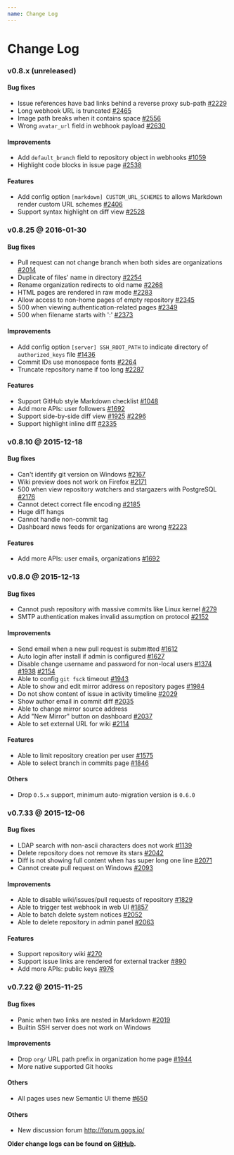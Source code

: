 ```yaml
---
name: Change Log
---
```


# Change Log

### v0.8.x (unreleased)

#### Bug fixes

- Issue references have bad links behind a reverse proxy sub-path [#2229](https://github.com/gogits/gogs/issues/2229)
- Long webhook URL is truncated [#2465](https://github.com/gogits/gogs/issues/2465)
- Image path breaks when it contains space [#2556](https://github.com/gogits/gogs/issues/2556)
- Wrong `avatar_url` field in webhook payload [#2630](https://github.com/gogits/gogs/issues/2630)

#### Improvements

- Add `default_branch` field to repository object in webhooks [#1059](https://github.com/gogits/gogs/issues/1059)
- Highlight code blocks in issue page [#2538](https://github.com/gogits/gogs/pull/2538)

#### Features

- Add config option `[markdown] CUSTOM_URL_SCHEMES` to allows Markdown render custom URL schemes [#2406](https://github.com/gogits/gogs/pull/2406)
- Support syntax highlight on diff view [#2528](https://github.com/gogits/gogs/pull/2528)

### v0.8.25 @ 2016-01-30

#### Bug fixes

- Pull request can not change branch when both sides are organizations [#2014](https://github.com/gogits/gogs/issues/2014)
- Duplicate of files' name in directory [#2254](https://github.com/gogits/gogs/issues/2254)
- Rename organization redirects to old name [#2268](https://github.com/gogits/gogs/issues/2268) 
- HTML pages are rendered in raw mode [#2283](https://github.com/gogits/gogs/issues/2283) 
- Allow access to non-home pages of empty repository [#2345](https://github.com/gogits/gogs/issues/2345) 
- 500 when viewing authentication-related pages [#2349](https://github.com/gogits/gogs/issues/2349)
- 500 when filename starts with ':' [#2373](https://github.com/gogits/gogs/issues/2373)

#### Improvements

- Add config option `[server] SSH_ROOT_PATH` to indicate directory of `authorized_keys` file [#1436](https://github.com/gogits/gogs/issues/1436)
- Commit IDs use monospace fonts [#2264](https://github.com/gogits/gogs/issues/2264)
- Truncate repository name if too long [#2287](https://github.com/gogits/gogs/issues/2287)

#### Features

- Support GitHub style Markdown checklist [#1048](https://github.com/gogits/gogs/issues/1048) 
- Add more APIs: user followers [#1692](https://github.com/gogits/gogs/issues/1692) 
- Support side-by-side diff view [#1925](https://github.com/gogits/gogs/issues/1925) [#2296](https://github.com/gogits/gogs/issues/2296) 
- Support highlight inline diff [#2335](https://github.com/gogits/gogs/issues/2335)

### v0.8.10 @ 2015-12-18

#### Bug fixes

- Can't identify git version on Windows [#2167](https://github.com/gogits/gogs/issues/2167)
- Wiki preview does not work on Firefox [#2171](https://github.com/gogits/gogs/issues/2171)
- 500 when view repository watchers and stargazers with PostgreSQL [#2176](https://github.com/gogits/gogs/issues/2176)
- Cannot detect correct file encoding [#2185](https://github.com/gogits/gogs/issues/2185) 
- Huge diff hangs 
- Cannot handle non-commit tag
- Dashboard news feeds for organizations are wrong [#2223](https://github.com/gogits/gogs/issues/2223) 

#### Features

- Add more APIs: user emails, organizations [#1692](https://github.com/gogits/gogs/issues/1692) 

### v0.8.0 @ 2015-12-13

#### Bug fixes

- Cannot push repository with massive commits like Linux kernel [#279](https://github.com/gogits/gogs/issues/279) 
- SMTP authentication makes invalid assumption on protocol [#2152](https://github.com/gogits/gogs/issues/2152) 

#### Improvements

- Send email when a new pull request is submitted [#1612](https://github.com/gogits/gogs/issues/1612) 
- Auto login after install if admin is configured [#1627](https://github.com/gogits/gogs/issues/1627) 
- Disable change username and password for non-local users [#1374](https://github.com/gogits/gogs/issues/1374)  [#1938](https://github.com/gogits/gogs/issues/1938) [#2154](https://github.com/gogits/gogs/issues/2154) 
- Able to config `git fsck` timeout [#1943](https://github.com/gogits/gogs/issues/1943) 
- Able to show and edit mirror address on repository pages [#1984](https://github.com/gogits/gogs/issues/1984)
- Do not show content of issue in activity timeline [#2029](https://github.com/gogits/gogs/issues/2029)
- Show author email in commit diff [#2035](https://github.com/gogits/gogs/issues/2035) 
- Able to change mirror source address
- Add "New Mirror" button on dashboard [#2037](https://github.com/gogits/gogs/issues/2037) 
- Able to set external URL for wiki [#2114](https://github.com/gogits/gogs/issues/2114) 

#### Features

- Able to limit repository creation per user [#1575](https://github.com/gogits/gogs/issues/1575) 
- Able to select branch in commits page [#1846](https://github.com/gogits/gogs/issues/1846) 

#### Others

- Drop `0.5.x` support, minimum auto-migration version is `0.6.0`

### v0.7.33 @ 2015-12-06

#### Bug fixes

- LDAP search with non-ascii characters does not work [#1139](https://github.com/gogits/gogs/issues/1139) 
- Delete repository does not remove its stars [#2042](https://github.com/gogits/gogs/issues/2042) 
- Diff is not showing full content when has super long one line [#2071](https://github.com/gogits/gogs/issues/2071)
- Cannot create pull request on Windows [#2093](https://github.com/gogits/gogs/issues/2093) 

#### Improvements

- Able to disable wiki/issues/pull requests of repository [#1829](https://github.com/gogits/gogs/issues/1829) 
- Able to trigger test webhook in web UI [#1857](https://github.com/gogits/gogs/issues/1857) 
- Able to batch delete system notices [#2052](https://github.com/gogits/gogs/issues/2052) 
- Able to delete repository in admin panel [#2063](https://github.com/gogits/gogs/issues/2063) 

#### Features

- Support repository wiki [#270](https://github.com/gogits/gogs/issues/270) 
- Support issue links are rendered for external tracker [#890](https://github.com/gogits/gogs/issues/890) 
- Add more APIs: public keys [#976](https://github.com/gogits/gogs/issues/976) 

### v0.7.22 @ 2015-11-25

#### Bug fixes

- Panic when two links are nested in Markdown [#2019](https://github.com/gogits/gogs/issues/2019) 
- Builtin SSH server does not work on Windows 

#### Improvements

- Drop `org/` URL path prefix in organization home page [#1944](https://github.com/gogits/gogs/issues/1944) 
- More native supported Git hooks

#### Others

- All pages uses new Semantic UI theme [#650](https://github.com/gogits/gogs/issues/650) 

#### Others

- New discussion forum http://forum.gogs.io/

**Older change logs can be found on [GitHub](https://github.com/gogits/gogs/releases?after=v0.7.19).**
